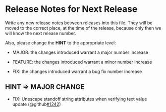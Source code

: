 # Release Notes for Next Release

Write any new release notes between releases into this file. They will be moved to the correct place,
at the time of the release, because only then we will know the next release number.

Also, please change the **HINT** to the appropriate level:

- MAJOR: the changes introduced warrant a major number increase

- FEATURE: the changes introduced warrant a minor number increase

- FIX: the changes introduced warrant a bug fix number increase


## HINT => MAJOR CHANGE

- FIX: Unescape standoff string attributes when verifying text value update (@github[#1242](#1242))
